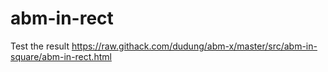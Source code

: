 # abm-in-rect
Test the result https://raw.githack.com/dudung/abm-x/master/src/abm-in-square/abm-in-rect.html
